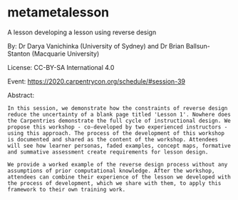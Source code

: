 # metametalesson
A lesson developing a lesson using reverse design

By: Dr Darya Vanichinka (University of Sydney) and Dr Brian Ballsun-Stanton (Macquarie University)

License: CC-BY-SA International 4.0

Event: https://2020.carpentrycon.org/schedule/#session-39

Abstract: 

	In this session, we demonstrate how the constraints of reverse design reduce the uncertainty of a blank page titled 'Lesson 1'. Nowhere does the Carpentries demonstrate the full cycle of instructional design. We propose this workshop - co-developed by two experienced instructors - using this approach. The process of the development of this workshop is documented and shared as the content of the workshop. Attendees will see how learner personas, faded examples, concept maps, formative and summative assessment create requirements for lesson design.

	We provide a worked example of the reverse design process without any assumptions of prior computational knowledge. After the workshop, attendees can combine their experience of the lesson we developed with the process of development, which we share with them, to apply this framework to their own training work.


